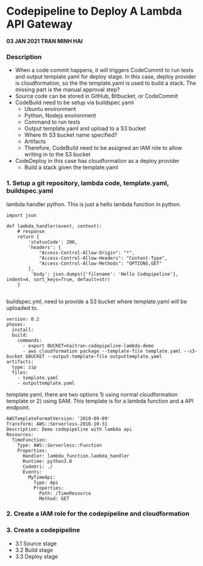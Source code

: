 # Codepipeline to Deploy A Lambda API Gateway 
**03 JAN 2021 TRAN MINH HAI**
### Description 
- When a code commit happens, it will triggers CodeCommit to run tests and output template.yaml for deploy stage. In this case, deploy provider is cloudformation, so the the template.yaml is used to build a stack. The missing part is the manual approval step?
- Source code can be stored in GitHub, Bitbucket, or CodeCommit
- CodeBuild need to be setup via buildspec.yaml
  - Ubuntu environment
  - Python, Nodejs environment
  - Command to run tests 
  - Output template.yaml and upload to a S3 bucket
  - Where th S3 bucket name specified? 
  - Artifacts
  - Therefore, CodeBuild need to be assigned an IAM role to allow writing in to the S3 bucket 
- CodeDeploy in this case has cloudformation as a deploy provider
  - Build a stack given the template.yaml 

### 1. Setup a git repository, lambda code, template.yaml, buildspec.yaml
lambda handler python. This is just a hello lambda function in python. 
```
import json

def lambda_handler(event, context):
    # response 
    return {
        'statusCode': 200,
        'headers': {
            "Access-Control-Allow-Origin": "*",
            "Access-Control-Allow-Headers": "Content-Type",
            "Access-Control-Allow-Methods": "OPTIONS,GET"
        },
         'body': json.dumps({'filename': 'Hello Codepipeline'},  indent=4, sort_keys=True, default=str)
    }


```
buildspec.yml, need to provide a S3 bucket where template.yaml will be uploaded to. 
```
version: 0.2
phases:
  install:
  build:
    commands:
      - export BUCKET=haitran-codepipeline-lambda-demo
      - aws cloudformation package --template-file template.yaml --s3-bucket $BUCKET --output-template-file outputtemplate.yaml
artifacts:
  type: zip
  files:
    - template.yaml
    - outputtemplate.yaml

```
template.yaml, there are two options 1) using normal cloudformation template or 2) using SAM. This template is for a lambda function and a API endpoint.  
```
AWSTemplateFormatVersion: '2010-09-09'
Transform: AWS::Serverless-2016-10-31
Description: Demo codepipeline with lambda api 
Resources:
  TimeFunction:
    Type: AWS::Serverless::Function
    Properties:
      Handler: lambda_function.lambda_handler
      Runtime: python3.8
      CodeUri: ./
      Events:
        MyTimeApi:
          Type: Api
          Properties:
            Path: /TimeResource
            Method: GET

```
### 2. Create a IAM role for the codepipeline and cloudformation 

### 3. Create a codepipeline 
- 3.1 Source stage 
- 3.2 Build stage 
- 3.3 Deploy stage 


